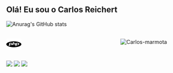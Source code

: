 ## Olá! Eu sou o Carlos Reichert
  
![Anurag's GitHub stats](https://github-readme-stats.vercel.app/api?username=carlosreichert&theme=dark&show_icons=true)

<div style="display: inline_block"><br>
  <img align="center" alt="Carlos-Php" height="30" width="40" src="https://raw.githubusercontent.com/devicons/devicon/master/icons/php/php-plain.svg">
  <img align="right" alt="Carlos-marmota" height="190" width="200" src="https://media.tenor.com/cRycsRZaEUcAAAAC/meme.gif">
</div>

  ##

  <div> 
  <a href="https://instagram.com/carlos_reichert2" target="_blank"><img src="https://img.shields.io/badge/-Instagram-%23E4405F?style=for-the-badge&logo=instagram&logoColor=white" target="_blank"></a> 
  <a href = "mailto:carlos.reichert2@gmail.com"><img src="https://img.shields.io/badge/-Gmail-%23333?style=for-the-badge&logo=gmail&logoColor=white" target="_blank"></a>
  <a href="https://www.linkedin.com/in/" target="_blank"><img src="https://img.shields.io/badge/-LinkedIn-%230077B5?style=for-the-badge&logo=linkedin&logoColor=white" target="_blank"></a>   
</div>



